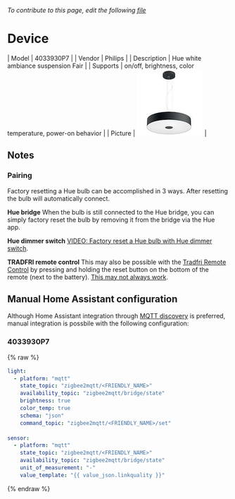 
*To contribute to this page, edit the following
[file](https://github.com/Koenkk/zigbee2mqtt.io/blob/master/docgen/device_page_notes.js)*

# Device

| Model | 4033930P7  |
| Vendor  | Philips  |
| Description | Hue white ambiance suspension Fair |
| Supports | on/off, brightness, color temperature, power-on behavior |
| Picture | ![../images/devices/4033930P7.jpg](../images/devices/4033930P7.jpg) |

## Notes


### Pairing
Factory resetting a Hue bulb can be accomplished in 3 ways.
After resetting the bulb will automatically connect.

**Hue bridge**
When the bulb is still connected to the Hue bridge, you can simply factory reset the bulb
by removing it from the bridge via the Hue app.

**Hue dimmer switch**
[VIDEO: Factory reset a Hue bulb with Hue dimmer switch](https://www.youtube.com/watch?v=qvlEAELiJKs).

**TRADFRI remote control**
This may also be possible with the
[Tradfri Remote Control](https://www.ikea.com/us/en/images/products/tradfri-remote-control__0489469_PE623665_S4.JPG)
by pressing and holding the reset button on the bottom of the remote (next to the battery).
[This may not always work](https://github.com/Koenkk/zigbee2mqtt/issues/296#issuecomment-416923751).


## Manual Home Assistant configuration
Although Home Assistant integration through [MQTT discovery](../integration/home_assistant) is preferred,
manual integration is possbile with the following configuration:


### 4033930P7
{% raw %}
```yaml
light:
  - platform: "mqtt"
    state_topic: "zigbee2mqtt/<FRIENDLY_NAME>"
    availability_topic: "zigbee2mqtt/bridge/state"
    brightness: true
    color_temp: true
    schema: "json"
    command_topic: "zigbee2mqtt/<FRIENDLY_NAME>/set"

sensor:
  - platform: "mqtt"
    state_topic: "zigbee2mqtt/<FRIENDLY_NAME>"
    availability_topic: "zigbee2mqtt/bridge/state"
    unit_of_measurement: "-"
    value_template: "{{ value_json.linkquality }}"
```
{% endraw %}



